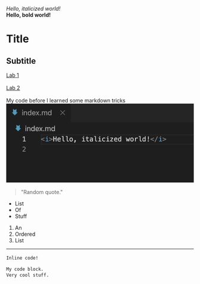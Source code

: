 *Hello, italicized world!*<br>
**Hello, bold world!**<br>
# Title<br>
## Subtitle<br>
[Lab 1](https://maxrivett.github.io/cse15l-lab-reports/lab-report-1-week-2)<br><br>
[Lab 2](https://maxrivett.github.io/cse15l-lab-reports/lab-report-2-week-4)<br><br>
My code before I learned some markdown tricks
![Image](labss.png)<br>
> "Random quote."<br>
* List<br>
* Of<br>
* Stuff<br>
1. An
2. Ordered
3. List<br>

---
`Inline code!`
```
My code block.
Very cool stuff.
```